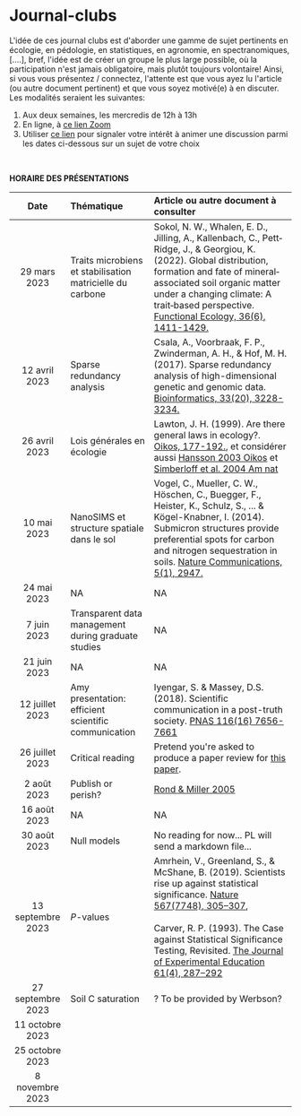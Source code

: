 # Journal-clubs

L'idée de ces journal clubs est d'aborder une gamme de sujet pertinents en écologie, en pédologie, en statistiques, en agronomie, en spectranomiques, [....], bref, l'idée est de créer un groupe le plus large possible, où la participation n'est jamais obligatoire, mais plutôt toujours volontaire! Ainsi, si vous vous présentez / connectez, l'attente est que vous ayez lu l'article (ou autre document pertinent) et que vous soyez motivé(e) à en discuter. Les modalités seraient les suivantes:


1. Aux deux semaines, les mercredis de 12h à 13h
2. En ligne, à [ce lien Zoom](https://umontreal.zoom.us/j/89884221721?pwd=bVNVTHV1SVZOVys1NVVtLytQU2M1dz09)
3. Utiliser [ce lien](https://forms.gle/2yaCDAK7QYEc2hnx8) pour signaler votre intérêt à animer une discussion parmi les dates ci-dessous sur un sujet de votre choix

<br>

**HORAIRE DES PRÉSENTATIONS**

| Date | Thématique | Article ou autre document à consulter |
|:---:|:--------------|:---------------------------------|
|29 mars 2023|Traits microbiens et stabilisation matricielle du carbone|Sokol, N. W., Whalen, E. D., Jilling, A., Kallenbach, C., Pett‐Ridge, J., & Georgiou, K. (2022). Global distribution, formation and fate of mineral‐associated soil organic matter under a changing climate: A trait‐based perspective. [Functional Ecology, 36(6), 1411-1429.](https://doi.org/10.1111/1365-2435.14040)|
|12 avril 2023|Sparse redundancy analysis|Csala, A., Voorbraak, F. P., Zwinderman, A. H., & Hof, M. H. (2017). Sparse redundancy analysis of high-dimensional genetic and genomic data. [Bioinformatics, 33(20), 3228-3234.](https://doi.org/10.1093/bioinformatics/btx374)|
|26 avril 2023|Lois générales en écologie|Lawton, J. H. (1999). Are there general laws in ecology?. [Oikos, 177-192.](https://doi.org/10.2307/3546712), et considérer aussi [Hansson 2003 Oikos](https://doi.org/10.1034/j.1600-0706.2003.12479.x) et [Simberloff et al. 2004 Am nat](https://doi.org/10.1086/420777)|
|10 mai 2023|NanoSIMS et structure spatiale dans le sol|Vogel, C., Mueller, C. W., Höschen, C., Buegger, F., Heister, K., Schulz, S., ... & Kögel-Knabner, I. (2014). Submicron structures provide preferential spots for carbon and nitrogen sequestration in soils. [Nature Communications, 5(1), 2947.](https://www.nature.com/articles/ncomms3947)|
|24 mai 2023|NA|NA|
|7 juin 2023|Transparent data management during graduate studies|NA|
|21 juin 2023|NA|NA|
|12 juillet 2023|Amy presentation: efficient scientific communication|Iyengar, S. & Massey, D.S. (2018). Scientific communication in a post-truth society. [PNAS 116(16) 7656-7661](https://www.pnas.org/doi/full/10.1073/pnas.1805868115)|
|26 juillet 2023|Critical reading|Pretend you're asked to produce a paper review for [this paper](https://link.springer.com/article/10.1007/s00374-017-1217-x).|
|2 août 2023|Publish or perish?|[Rond & Miller 2005](https://journals.sagepub.com/doi/abs/10.1177/1056492605276850)|
|16 août 2023|NA|NA|
|30 août 2023|Null models|No reading for now... PL will send a markdown file...|
|13 septembre 2023|*P*-values|Amrhein, V., Greenland, S., & McShane, B. (2019). Scientists rise up against statistical significance. [Nature 567(7748), 305–307](https://can01.safelinks.protection.outlook.com/?url=https%3A%2F%2Fdoi.org%2F10.1038%2Fd41586-019-00857-9&data=05%7C01%7Cpierre-luc.chagnon%40agr.gc.ca%7Cee0253071d654a5ed57208dbafa1800a%7C9da98bb118574cc387519a49e35d24cd%7C0%7C0%7C638296880403598305%7CUnknown%7CTWFpbGZsb3d8eyJWIjoiMC4wLjAwMDAiLCJQIjoiV2luMzIiLCJBTiI6Ik1haWwiLCJXVCI6Mn0%3D%7C3000%7C%7C%7C&sdata=tF%2BVgS9Lvln6wQfq%2FbAGY%2BvK6ss4O87DI6lmPK8YzRI%3D&reserved=0), <br><br> Carver, R. P. (1993). The Case against Statistical Significance Testing, Revisited. [The Journal of Experimental Education 61(4), 287–292](https://can01.safelinks.protection.outlook.com/?url=http%3A%2F%2Fwww.jstor.org%2Fstable%2F20152382&data=05%7C01%7Cpierre-luc.chagnon%40agr.gc.ca%7Cb82f0c83b52b4e05ae2808dbaf0b4604%7C9da98bb118574cc387519a49e35d24cd%7C0%7C0%7C638296235175995413%7CUnknown%7CTWFpbGZsb3d8eyJWIjoiMC4wLjAwMDAiLCJQIjoiV2luMzIiLCJBTiI6Ik1haWwiLCJXVCI6Mn0%3D%7C3000%7C%7C%7C&sdata=zIXV2Ku2Gw94pt0lTbYFZpY0hgKdbkH5%2BwZw2mTgpI0%3D&reserved=0)|
|27 septembre 2023|Soil C saturation|? To be provided by Werbson?|
|11 octobre 2023|||
|25 octobre 2023|||
|8 novembre 2023|||

